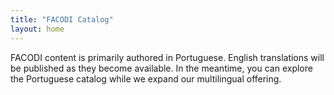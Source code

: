 ```yaml
---
title: "FACODI Catalog"
layout: home
---
```


FACODI content is primarily authored in Portuguese. English translations will be published as they become available.
In the meantime, you can explore the Portuguese catalog while we expand our multilingual offering.
